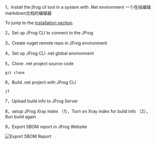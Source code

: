 
1，Install the jfrog cli tool in a system with .Net environment
一个在线编辑markdown文档的编辑器

To jump to the [Installation section](#installation).

2，Set up JFrog CLI to connect to the JFrog 

3，Create nuget remote repo in JFrog environment

4，Set up JFrog CLI .net global environment

5，Clone .net project source code

```
git clone 
```


6，Build .net project with JFrog CLI

```
jf 
```

7，Upload build info to JFrog Server

8，setup JFrog Xray index
（1），Turn on Xray index for  build info 
（2），Run build again

9，Export SBOM report in JFrog Website

![Export SBOM Report](images/example.png)
